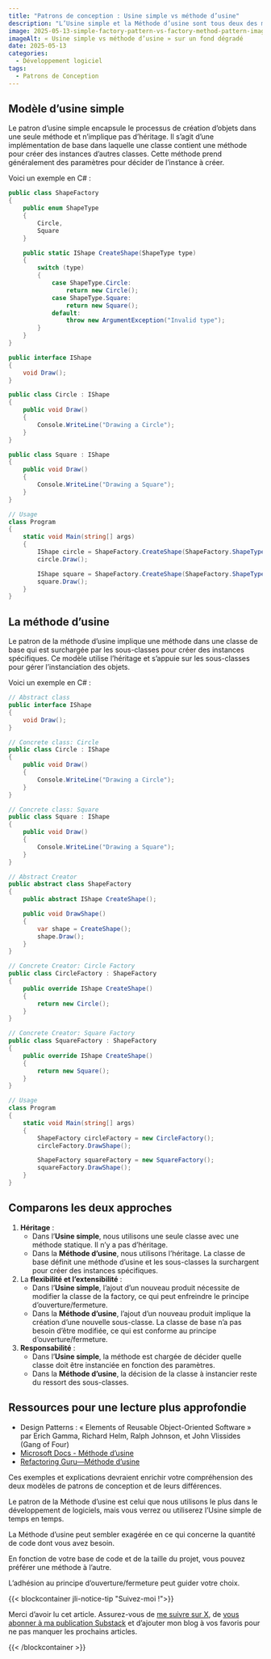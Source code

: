 ```yaml
---
title: "Patrons de conception : Usine simple vs méthode d’usine"
description: "L’Usine simple et la Méthode d’usine sont tous deux des modèles de conception créative utilisés pour créer des objets, mais ils le font de manière différente."
image: 2025-05-13-simple-factory-pattern-vs-factory-method-pattern-image.jpg
imageAlt: « Usine simple vs méthode d’usine » sur un fond dégradé
date: 2025-05-13
categories:
  - Développement logiciel
tags:
  - Patrons de Conception
---
```


## Modèle d’usine simple

Le patron d’usine simple encapsule le processus de création d’objets dans une seule méthode et n’implique pas d’héritage. Il s’agit d’une implémentation de base dans laquelle une classe contient une méthode pour créer des instances d’autres classes. Cette méthode prend généralement des paramètres pour décider de l’instance à créer.

Voici un exemple en C# :

```csharp
public class ShapeFactory
{
    public enum ShapeType
    {
        Circle,
        Square
    }

    public static IShape CreateShape(ShapeType type)
    {
        switch (type)
        {
            case ShapeType.Circle:
                return new Circle();
            case ShapeType.Square:
                return new Square();
            default:
                throw new ArgumentException("Invalid type");
        }
    }
}

public interface IShape
{
    void Draw();
}

public class Circle : IShape
{
    public void Draw()
    {
        Console.WriteLine("Drawing a Circle");
    }
}

public class Square : IShape
{
    public void Draw()
    {
        Console.WriteLine("Drawing a Square");
    }
}

// Usage
class Program
{
    static void Main(string[] args)
    {
        IShape circle = ShapeFactory.CreateShape(ShapeFactory.ShapeType.Circle);
        circle.Draw();

        IShape square = ShapeFactory.CreateShape(ShapeFactory.ShapeType.Square);
        square.Draw();
    }
}
```

## La méthode d’usine

Le patron de la méthode d’usine implique une méthode dans une classe de base qui est surchargée par les sous-classes pour créer des instances spécifiques. Ce modèle utilise l’héritage et s’appuie sur les sous-classes pour gérer l’instanciation des objets.

Voici un exemple en C# :

```csharp
// Abstract class
public interface IShape
{
    void Draw();
}

// Concrete class: Circle
public class Circle : IShape
{
    public void Draw()
    {
        Console.WriteLine("Drawing a Circle");
    }
}

// Concrete class: Square
public class Square : IShape
{
    public void Draw()
    {
        Console.WriteLine("Drawing a Square");
    }
}

// Abstract Creator
public abstract class ShapeFactory
{
    public abstract IShape CreateShape();

    public void DrawShape()
    {
        var shape = CreateShape();
        shape.Draw();
    }
}

// Concrete Creator: Circle Factory
public class CircleFactory : ShapeFactory
{
    public override IShape CreateShape()
    {
        return new Circle();
    }
}

// Concrete Creator: Square Factory
public class SquareFactory : ShapeFactory
{
    public override IShape CreateShape()
    {
        return new Square();
    }
}

// Usage
class Program
{
    static void Main(string[] args)
    {
        ShapeFactory circleFactory = new CircleFactory();
        circleFactory.DrawShape();

        ShapeFactory squareFactory = new SquareFactory();
        squareFactory.DrawShape();
    }
}

```

## Comparons les deux approches

1. **Héritage** :
   - Dans l’**Usine simple**, nous utilisons une seule classe avec une méthode statique. Il n’y a pas d’héritage.
   - Dans la **Méthode d’usine**, nous utilisons l’héritage. La classe de base définit une méthode d’usine et les sous-classes la surchargent pour créer des instances spécifiques.
2. La **flexibilité et l’extensibilité** :
   - Dans l’**Usine simple**, l’ajout d’un nouveau produit nécessite de modifier la classe de la factory, ce qui peut enfreindre le principe d’ouverture/fermeture.
   - Dans la **Méthode d’usine**, l’ajout d’un nouveau produit implique la création d’une nouvelle sous-classe. La classe de base n’a pas besoin d’être modifiée, ce qui est conforme au principe d’ouverture/fermeture.
3. **Responsabilité** :
   - Dans l’**Usine simple**, la méthode est chargée de décider quelle classe doit être instanciée en fonction des paramètres.
   - Dans la **Méthode d’usine**, la décision de la classe à instancier reste du ressort des sous-classes.

## Ressources pour une lecture plus approfondie

- Design Patterns : « Elements of Reusable Object-Oriented Software » par Erich Gamma, Richard Helm, Ralph Johnson, et John Vlissides (Gang of Four)
- [Microsoft Docs - Méthode d’usine](https://learn.microsoft.com/en-us/dotnet/standard/design-patterns/factory-method)
- [Refactoring Guru—Méthode d’usine](https://refactoring.guru/design-patterns/factory-method)

Ces exemples et explications devraient enrichir votre compréhension des deux modèles de patrons de conception et de leurs différences.

Le patron de la Méthode d’usine est celui que nous utilisons le plus dans le développement de logiciels, mais vous verrez ou utiliserez l’Usine simple de temps en temps.

La Méthode d’usine peut sembler exagérée en ce qui concerne la quantité de code dont vous avez besoin.

En fonction de votre base de code et de la taille du projet, vous pouvez préférer une méthode à l’autre.

L’adhésion au principe d’ouverture/fermeture peut guider votre choix.

{{< blockcontainer jli-notice-tip "Suivez-moi !">}}

Merci d’avoir lu cet article. Assurez-vous de [me suivre sur X](https://x.com/LitzlerJeremie), de [vous abonner à ma publication Substack](https://iamjeremie.substack.com/) et d’ajouter mon blog à vos favoris pour ne pas manquer les prochains articles.

{{< /blockcontainer >}}
